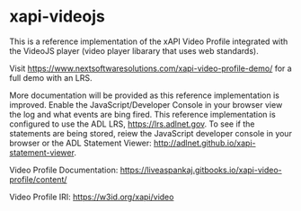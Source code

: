 # xapi-videojs
This  is a reference implementation of the xAPI Video Profile integrated with the VideoJS player (video player libarary that uses web standards). 

Visit https://www.nextsoftwaresolutions.com/xapi-video-profile-demo/ for a full demo with an LRS. 

More documentation will be provided as this reference implementation is improved. Enable the JavaScript/Developer Console in your browser view the log and what events are bing fired. This reference implementation is configured to use the ADL LRS, https://lrs.adlnet.gov. To see if the statements are being stored, reiew the JavaScript developer console in your browser or the ADL Statement Viewer: http://adlnet.github.io/xapi-statement-viewer. 

Video Profile Documentation: https://liveaspankaj.gitbooks.io/xapi-video-profile/content/

Video Profile IRI: https://w3id.org/xapi/video
